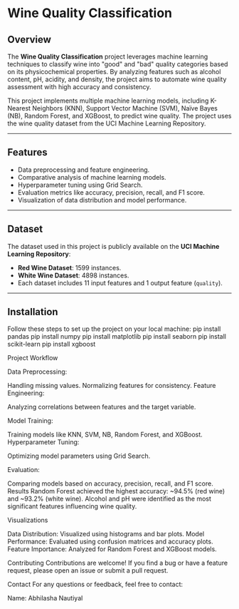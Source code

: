 # Wine Quality Classification

## Overview

The **Wine Quality Classification** project leverages machine learning techniques to classify wine into "good" and "bad" quality categories based on its physicochemical properties.
By analyzing features such as alcohol content, pH, acidity, and density, the project aims to automate wine quality assessment with high accuracy and consistency.

This project implements multiple machine learning models, including K-Nearest Neighbors (KNN), Support Vector Machine (SVM), Naïve Bayes (NB), Random Forest, and XGBoost, to predict wine quality. 
The project uses the wine quality dataset from the UCI Machine Learning Repository.

---

## Features

- Data preprocessing and feature engineering.
- Comparative analysis of machine learning models.
- Hyperparameter tuning using Grid Search.
- Evaluation metrics like accuracy, precision, recall, and F1 score.
- Visualization of data distribution and model performance.

---

## Dataset

The dataset used in this project is publicly available on the **UCI Machine Learning Repository**:
- **Red Wine Dataset**: 1599 instances.
- **White Wine Dataset**: 4898 instances.
- Each dataset includes 11 input features and 1 output feature (`quality`).

---

## Installation

Follow these steps to set up the project on your local machine:
pip install pandas
pip install numpy
pip install matplotlib
pip install seaborn
pip install scikit-learn
pip install xgboost

Project Workflow

Data Preprocessing:

Handling missing values.
Normalizing features for consistency.
Feature Engineering:

Analyzing correlations between features and the target variable.

Model Training:

Training models like KNN, SVM, NB, Random Forest, and XGBoost.
Hyperparameter Tuning:

Optimizing model parameters using Grid Search.

Evaluation:

Comparing models based on accuracy, precision, recall, and F1 score.
Results
Random Forest achieved the highest accuracy: ~94.5% (red wine) and ~93.2% (white wine).
Alcohol and pH were identified as the most significant features influencing wine quality.

Visualizations

Data Distribution: Visualized using histograms and bar plots.
Model Performance: Evaluated using confusion matrices and accuracy plots.
Feature Importance: Analyzed for Random Forest and XGBoost models.

Contributing
Contributions are welcome! If you find a bug or have a feature request, please open an issue or submit a pull request.

Contact
For any questions or feedback, feel free to contact:

Name: Abhilasha Nautiyal

